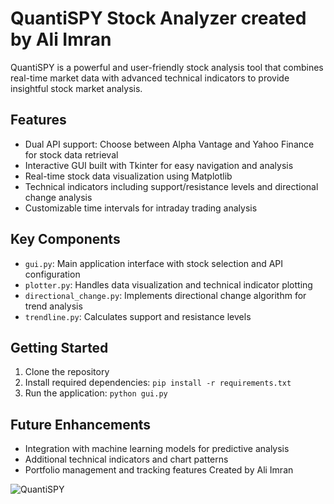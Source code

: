# QuantiSPY Stock Analyzer created by Ali Imran

QuantiSPY is a powerful and user-friendly stock analysis tool that combines real-time market data with advanced technical indicators to provide insightful stock market analysis.

## Features

- Dual API support: Choose between Alpha Vantage and Yahoo Finance for stock data retrieval
- Interactive GUI built with Tkinter for easy navigation and analysis
- Real-time stock data visualization using Matplotlib
- Technical indicators including support/resistance levels and directional change analysis
- Customizable time intervals for intraday trading analysis

## Key Components

- `gui.py`: Main application interface with stock selection and API configuration
- `plotter.py`: Handles data visualization and technical indicator plotting
- `directional_change.py`: Implements directional change algorithm for trend analysis
- `trendline.py`: Calculates support and resistance levels

## Getting Started

1. Clone the repository
2. Install required dependencies: `pip install -r requirements.txt`
3. Run the application: `python gui.py`

## Future Enhancements

- Integration with machine learning models for predictive analysis
- Additional technical indicators and chart patterns
- Portfolio management and tracking features Created by Ali Imran



![QuantiSPY](https://github.com/user-attachments/assets/b88a874a-6c15-40b4-94f1-96e8750d271b)
